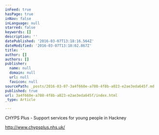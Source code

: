 ```yaml
---
inFeed: true
hasPage: true
inNav: false
inLanguage: null
starred: false
keywords: []
description: ''
datePublished: '2016-03-07T13:18:16.564Z'
dateModified: '2016-03-07T13:18:02.867Z'
title: ''
author: []
authors: []
publisher:
  name: null
  domain: null
  url: null
  favicon: null
sourcePath: _posts/2016-03-07-3a4f660e-a788-4f8b-a023-e2ae3eda645f.md
published: true
url: 3a4f660e-a788-4f8b-a023-e2ae3eda645f/index.html
_type: Article

---
```

CHYPS Plus - Support services for young people in Hackney

http://www.chypsplus.nhs.uk/